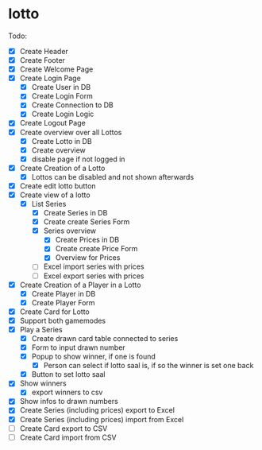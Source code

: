# lotto

Todo:
- [x] Create Header
- [x] Create Footer
- [x] Create Welcome Page
- [x] Create Login Page
  - [x] Create User in DB
  - [x] Create Login Form
  - [x] Create Connection to DB
  - [x] Create Login Logic
- [x] Create Logout Page
- [x] Create overview over all Lottos
  - [x] Create Lotto in DB
  - [x] Create overview
  - [x] disable page if not logged in
- [x] Create Creation of a Lotto
  - [x] Lottos can be disabled and not shown afterwards
- [x] Create edit lotto button
- [x] Create view of a lotto
  - [x] List Series
    - [x] Create Series in DB
    - [x] Create create Series Form
    - [x] Series overview
      - [x] Create Prices in DB
      - [x] Create create Price Form
      - [x] Overview for Prices
    - [ ] Excel import series with prices
    - [ ] Excel export series with prices
- [x] Create Creation of a Player in a Lotto
  - [x] Create Player in DB
  - [x] Create Player Form
- [x] Create Card for Lotto
- [x] Support both gamemodes
- [x] Play a Series
  - [x] Create drawn card table connected to series
  - [x] Form to input drawn number
  - [x] Popup to show winner, if one is found
    - [x] Person can select if lotto saal is, if so the winner is set one back
  - [x] Button to set lotto saal
- [x] Show winners
  - [x] export winners to csv
- [x] Show infos to drawn numbers
- [x] Create Series (including prices) export to Excel
- [x] Create Series (including prices) import from Excel
- [ ] Create Card export to CSV
- [ ] Create Card import from CSV
